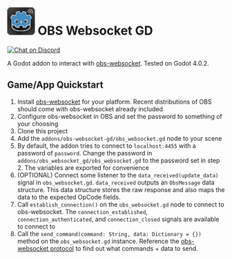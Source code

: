 # ![](obs_godot_icon.png) OBS Websocket GD

[![Chat on Discord](https://img.shields.io/discord/853476898071117865?label=chat&logo=discord)](https://discord.gg/6mcdWWBkrr)

A Godot addon to interact with [obs-websocket](https://github.com/Palakis/obs-websocket). Tested on Godot 4.0.2.

## Game/App Quickstart
1. Install [obs-websocket](https://github.com/Palakis/obs-websocket) for your platform. Recent distributions of OBS should come with obs-websocket already included
2. Configure obs-websocket in OBS and set the password to something of your choosing
3. Clone this project
4. Add the `addons/obs-websocket-gd/obs_websocket.gd` node to your scene
5. By default, the addon tries to connect to `localhost:4455` with a password of `password`. Change the password in `addons/obs_websocket_gd/obs_websocket.gd` to the password set in step 2. The variables are exported for convenience
6. (OPTIONAL) Connect some listener to the `data_received(update_data)` signal in `obs_websocket.gd`. `data_received` outputs an `ObsMessage` data structure. This data structure stores the raw response and also maps the data to the expected OpCode fields.
7. Call `establish_connection()` on the `obs_websocket.gd` node to connect to obs-websocket. The `connection_established`, `connection_authenticated`, and `connection_closed` signals are available to connect to
8. Call the `send_command(command: String, data: Dictionary = {})` method on the `obs_websocket.gd` instance. Reference the [obs-websocket protocol](https://github.com/obsproject/obs-websocket/blob/master/docs/generated/protocol.md) to find out what commands + data to send.


